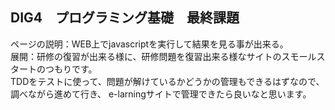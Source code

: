 ## DIG4　プログラミング基礎　最終課題

ページの説明：WEB上でjavascriptを実行して結果を見る事が出来る。  
展開：研修の復習が出来る様に、研修問題を復習出来る様なサイトのスモールスタートのつもりです。  
TDDをテストに使って、問題が解けているかどうかの管理もできるはずなので、調べながら進めて行き、  e-larningサイトで管理できたら良いなと思います。  
